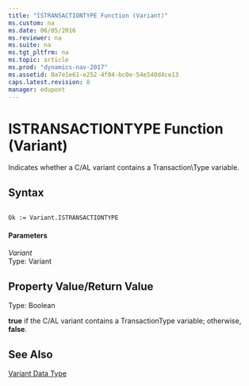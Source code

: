 ```yaml
---
title: "ISTRANSACTIONTYPE Function (Variant)"
ms.custom: na
ms.date: 06/05/2016
ms.reviewer: na
ms.suite: na
ms.tgt_pltfrm: na
ms.topic: article
ms.prod: "dynamics-nav-2017"
ms.assetid: 0a7e1e61-e252-4f04-bc0e-54e540d4ce13
caps.latest.revision: 8
manager: edupont
---
```

# ISTRANSACTIONTYPE Function (Variant)
Indicates whether a C/AL variant contains a Transaction\\Type variable.  
  
## Syntax  
  
```  
  
Ok := Variant.ISTRANSACTIONTYPE  
```  
  
#### Parameters  
 *Variant*  
 Type: Variant  
  
## Property Value/Return Value  
 Type: Boolean  
  
 **true** if the C/AL variant contains a TransactionType variable; otherwise, **false**.  
  
## See Also  
 [Variant Data Type](Variant-Data-Type.md)